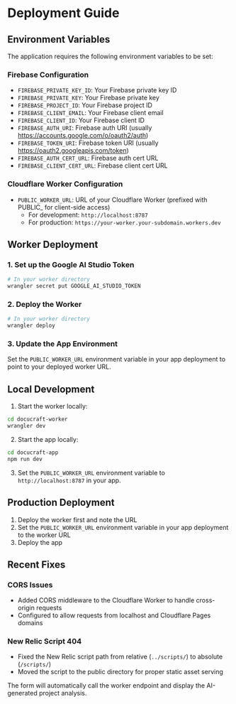 # Deployment Guide

## Environment Variables

The application requires the following environment variables to be set:

### Firebase Configuration

- `FIREBASE_PRIVATE_KEY_ID`: Your Firebase private key ID
- `FIREBASE_PRIVATE_KEY`: Your Firebase private key
- `FIREBASE_PROJECT_ID`: Your Firebase project ID
- `FIREBASE_CLIENT_EMAIL`: Your Firebase client email
- `FIREBASE_CLIENT_ID`: Your Firebase client ID
- `FIREBASE_AUTH_URI`: Firebase auth URI (usually https://accounts.google.com/o/oauth2/auth)
- `FIREBASE_TOKEN_URI`: Firebase token URI (usually https://oauth2.googleapis.com/token)
- `FIREBASE_AUTH_CERT_URL`: Firebase auth cert URL
- `FIREBASE_CLIENT_CERT_URL`: Firebase client cert URL

### Cloudflare Worker Configuration

- `PUBLIC_WORKER_URL`: URL of your Cloudflare Worker (prefixed with PUBLIC_ for client-side access)
  - For development: `http://localhost:8787`
  - For production: `https://your-worker.your-subdomain.workers.dev`

## Worker Deployment

### 1. Set up the Google AI Studio Token

```bash
# In your worker directory
wrangler secret put GOOGLE_AI_STUDIO_TOKEN
```

### 2. Deploy the Worker

```bash
# In your worker directory
wrangler deploy
```

### 3. Update the App Environment

Set the `PUBLIC_WORKER_URL` environment variable in your app deployment to point to your deployed worker URL.

## Local Development

1. Start the worker locally:

```bash
cd docucraft-worker
wrangler dev
```

2. Start the app locally:

```bash
cd docucraft-app
npm run dev
```

3. Set the `PUBLIC_WORKER_URL` environment variable to `http://localhost:8787` in your app.

## Production Deployment

1. Deploy the worker first and note the URL
2. Set the `PUBLIC_WORKER_URL` environment variable in your app deployment to the worker URL
3. Deploy the app

## Recent Fixes

### CORS Issues

- Added CORS middleware to the Cloudflare Worker to handle cross-origin requests
- Configured to allow requests from localhost and Cloudflare Pages domains

### New Relic Script 404

- Fixed the New Relic script path from relative (`../scripts/`) to absolute (`/scripts/`)
- Moved the script to the public directory for proper static asset serving

The form will automatically call the worker endpoint and display the AI-generated project analysis.
